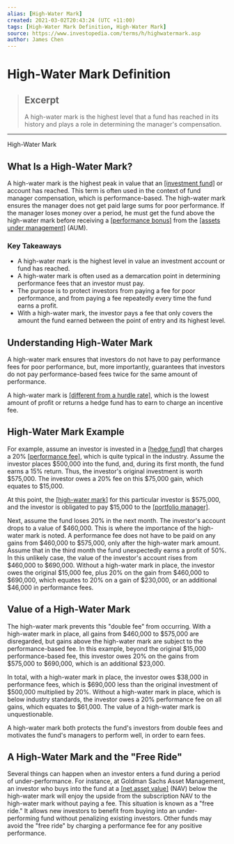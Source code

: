 ```yaml
---
alias: [High-Water Mark]
created: 2021-03-02T20:43:24 (UTC +11:00)
tags: [High-Water Mark Definition, High-Water Mark]
source: https://www.investopedia.com/terms/h/highwatermark.asp
author: James Chen
---
```


# High-Water Mark Definition

> ## Excerpt
> A high-water mark is the highest level that a fund has reached in its history and plays a role in determining the manager's compensation.

---

High-Water Mark
## What Is a High-Water Mark?

A high-water mark is the highest peak in value that an [[investment fund]](https://www.investopedia.com/terms/i/investment-fund.asp) or account has reached. This term is often used in the context of fund manager compensation, which is performance-based. The high-water mark ensures the manager does not get paid large sums for poor performance. If the manager loses money over a period, he must get the fund above the high-water mark before receiving a [[performance bonus]](https://www.investopedia.com/terms/p/performance-bonus.asp) from the [[assets under management]](https://www.investopedia.com/terms/a/aum.asp) (AUM).

### Key Takeaways

-   A high-water mark is the highest level in value an investment account or fund has reached.
-   A high-water mark is often used as a demarcation point in determining performance fees that an investor must pay.
-   The purpose is to protect investors from paying a fee for poor performance, and from paying a fee repeatedly every time the fund earns a profit.
-   With a high-water mark, the investor pays a fee that only covers the amount the fund earned between the point of entry and its highest level.

## Understanding High-Water Mark

A high-water mark ensures that investors do not have to pay performance fees for poor performance, but, more importantly, guarantees that investors do not pay performance-based fees twice for the same amount of performance.

A high-water mark is [[different from a hurdle rate]](https://www.investopedia.com/ask/answers/040915/whats-difference-between-hurdle-rate-and-high-water-mark.asp), which is the lowest amount of profit or returns a hedge fund has to earn to charge an incentive fee.

## High-Water Mark Example

For example, assume an investor is invested in a [[hedge fund]](https://www.investopedia.com/terms/h/hedgefund.asp) that charges a 20% [[performance fee]](https://www.investopedia.com/terms/p/performance-fee.asp), which is quite typical in the industry. Assume the investor places $500,000 into the fund, and, during its first month, the fund earns a 15% return. Thus, the investor's original investment is worth $575,000. The investor owes a 20% fee on this $75,000 gain, which equates to $15,000.

At this point, the [[high-water mark]](https://www.investopedia.com/ask/answers/040915/whats-difference-between-hurdle-rate-and-high-water-mark.asp) for this particular investor is $575,000, and the investor is obligated to pay $15,000 to the [[portfolio manager]](https://www.investopedia.com/terms/p/portfoliomanager.asp).

Next, assume the fund loses 20% in the next month. The investor's account drops to a value of $460,000. This is where the importance of the high-water mark is noted. A performance fee does not have to be paid on any gains from $460,000 to $575,000, only after the high-water mark amount. Assume that in the third month the fund unexpectedly earns a profit of 50%. In this unlikely case, the value of the investor's account rises from $460,000 to $690,000. Without a high-water mark in place, the investor owes the original $15,000 fee, plus 20% on the gain from $460,000 to $690,000, which equates to 20% on a gain of $230,000, or an additional $46,000 in performance fees.

## Value of a High-Water Mark

The high-water mark prevents this "double fee" from occurring. With a high-water mark in place, all gains from $460,000 to $575,000 are disregarded, but gains above the high-water mark are subject to the performance-based fee. In this example, beyond the original $15,000 performance-based fee, this investor owes 20% on the gains from $575,000 to $690,000, which is an additional $23,000.

In total, with a high-water mark in place, the investor owes $38,000 in performance fees, which is $690,000 less than the original investment of $500,000 multiplied by 20%. Without a high-water mark in place, which is below industry standards, the investor owes a 20% performance fee on all gains, which equates to $61,000. The value of a high-water mark is unquestionable.

A high-water mark both protects the fund's investors from double fees and motivates the fund's managers to perform well, in order to earn fees.

## A High-Water Mark and the "Free Ride" 

Several things can happen when an investor enters a fund during a period of under-performance. For instance, at Goldman Sachs Asset Management, an investor who buys into the fund at a [[net asset value]](https://www.investopedia.com/terms/n/nav.asp) (NAV) below the high-water mark will enjoy the upside from the subscription NAV to the high-water mark without paying a fee. This situation is known as a "free ride." It allows new investors to benefit from buying into an under-performing fund without penalizing existing investors. Other funds may avoid the "free ride" by charging a performance fee for any positive performance.
